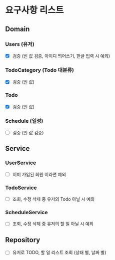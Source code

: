 # 요구사항 리스트  

## Domain

### Users (유저)
- [x] 검증 (빈 값 검증, 아이디 띄어쓰기, 한글 입력 시 예외)

### TodoCategory (Todo 대분류)
- [X] 검증 (빈 값)

### Todo 
- [x] 검증 (빈 값)


### Schedule (일정)
- [ ] 검증 (빈 값 검증)

## Service

### UserService
- [ ] 이미 가입된 회원 이라면 예외

### TodoService
- [ ] 조회, 수정 삭제 중 유저의 Todo 아닐 시 예외


### ScheduleService
- [ ] 조회, 수정 삭제 중 유저의 할 일 아닐 시 예외

## Repository
- [ ] 유저로 TODO, 할 일 리스트 조회 (상태 별, 날짜 별)


